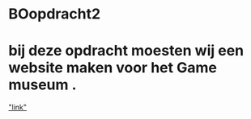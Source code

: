 # BOopdracht2
# bij deze opdracht moesten wij een website maken voor het Game museum . 
["link"](https://trello.com/invite/b/EBU3rXhS/ATTIdc479e2c2f09f641637a6ec206529e9a1881CC3D/bo-opdracht)